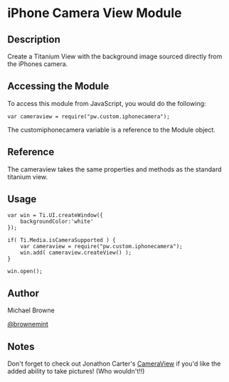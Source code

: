# iPhone Camera View Module

## Description

Create a Titanium View with the background image sourced directly from the iPhones camera.

## Accessing the Module

To access this module from JavaScript, you would do the following:

	var cameraview = require("pw.custom.iphonecamera");

The customiphonecamera variable is a reference to the Module object.	

## Reference

The cameraview takes the same properties and methods as the standard titanium view.

## Usage

	var win = Ti.UI.createWindow({
		backgroundColor:'white'
	});
	
	if( Ti.Media.isCameraSupported ) {
		var cameraview = require("pw.custom.iphonecamera");
		win.add( cameraview.createView() );
	}
	
	win.open();

## Author

Michael Browne

[@brownemint](http://www.twitter.com/brownemint)

## Notes
Don't forget to check out Jonathon Carter's [CameraView](https://github.com/jonathanrcarter/CameraView) if you'd like the added ability to take pictures! (Who wouldn't!!)